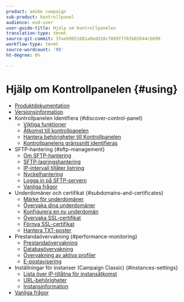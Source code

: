 ```yaml
---
product: adobe campaign
sub-product: kontrollpanel
audience: end-user
user-guide-title: Hjälp om Kontrollpanelen
translation-type: tm+mt
source-git-commit: 3faeb9651681a9edd18cf889fff65b02644cb690
workflow-type: tm+mt
source-wordcount: '99'
ht-degree: 0%

---
```



# Hjälp om Kontrollpanelen {#using}

+ [Produktdokumentation](control-panel-home.md)
+ [Versionsinformation](release-notes.md)
+ Kontrollpanelen Identifiera {#discover-control-panel}
   + [Viktiga funktioner](discover/using/key-features.md)
   + [Åtkomst till kontrollpanelen](discover/using/accessing-control-panel.md)
   + [Hantera behörigheter till Kontrollpanelen](discover/using/managing-permissions.md)
   + [Kontrollpanelens gränssnitt identifieras](discover/using/discovering-the-interface.md)
+ SFTP-hantering {#sftp-management}
   + [Om SFTP-hantering](sftp/using/about-sftp-management.md)
   + [SFTP-lagringshantering](sftp/using/sftp-storage-management.md)
   + [IP-intervall tillåter listning](sftp/using/ip-range-whitelisting.md)
   + [Nyckelhantering](sftp/using/key-management.md)
   + [Logga in på SFTP-servern](sftp/using/logging-into-sftp-server.md)
   + [Vanliga frågor](sftp/using/common-questions.md)
+ Underdomäner och certifikat {#subdomains-and-certificates}
   + [Märke för underdomäner](subdomains-certificates/using/subdomains-branding.md)
   + [Övervaka dina underdomäner](subdomains-certificates/using/monitoring-subdomains.md)
   + [Konfigurera en ny underdomän](subdomains-certificates/using/setting-up-new-subdomain.md)
   + [Övervaka SSL-certifikat](subdomains-certificates/using/monitoring-ssl-certificates.md)
   + [Förnya SSL-certifikat](subdomains-certificates/using/renewing-subdomain-certificate.md)
   + [Hantera TXT-poster](subdomains-certificates/using/managing-txt-records.md)
+ Prestandaövervakning {#performance-monitoring}
   + [Prestandaövervakning](performance-monitoring/using/about-performance-monitoring.md)
   + [Databasövervakning](performance-monitoring/using/database-monitoring.md)
   + [Övervakning av aktiva profiler](performance-monitoring/using/active-profiles-monitoring.md)
   + [E-postavisering](performance-monitoring/using/email-alerting.md)
+ Inställningar för instanser (Campaign Classic) {#instances-settings}
   + [Lista över IP-tillåtna för instansåtkomst](instances-settings/using/ip-whitelisting-instance-access.md)
   + [URL-behörigheter](instances-settings/using/url-permissions.md)
   + [Instansinformation](instances-settings/using/instance-details.md)
+ [Vanliga frågor](faq.md)
